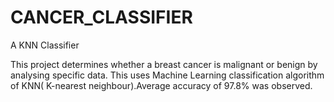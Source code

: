 # CANCER_CLASSIFIER
A KNN Classifier

This project determines whether a breast cancer is malignant or benign by analysing specific data. This uses Machine Learning classification algorithm of KNN( K-nearest neighbour).Average accuracy of 97.8% was observed.
